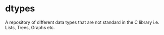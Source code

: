 # dtypes
A repository of different data types that are not standard in the C library i.e. Lists, Trees, Graphs etc.
